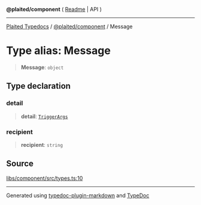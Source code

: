 **@plaited/component** ( [Readme](../README.md) \| API )

***

[Plaited Typedocs](../../../modules.md) / [@plaited/component](../modules.md) / Message

# Type alias: Message

> **Message**: `object`

## Type declaration

### detail

> **detail**: [`TriggerArgs`](../../behavioral/type-aliases/TriggerArgs.md)

### recipient

> **recipient**: `string`

## Source

[libs/component/src/types.ts:10](https://github.com/plaited/plaited/blob/95d1a1b/libs/component/src/types.ts#L10)

***

Generated using [typedoc-plugin-markdown](https://www.npmjs.com/package/typedoc-plugin-markdown) and [TypeDoc](https://typedoc.org/)

